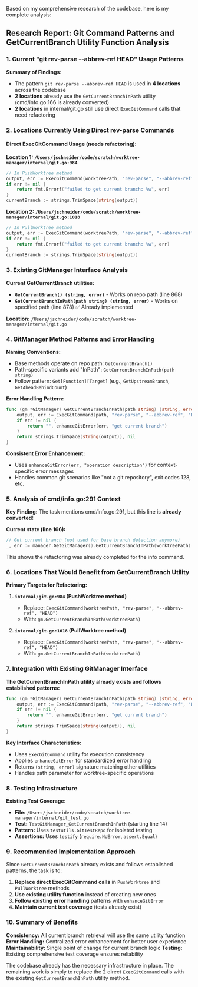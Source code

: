 Based on my comprehensive research of the codebase, here is my complete analysis:

## Research Report: Git Command Patterns and GetCurrentBranch Utility Function Analysis

### 1. Current "git rev-parse --abbrev-ref HEAD" Usage Patterns

**Summary of Findings:**
- The pattern `git rev-parse --abbrev-ref HEAD` is used in **4 locations** across the codebase
- **2 locations** already use the `GetCurrentBranchInPath` utility (cmd/info.go:166 is already converted) 
- **2 locations** in internal/git.go still use direct `ExecGitCommand` calls that need refactoring

### 2. Locations Currently Using Direct rev-parse Commands

#### **Direct ExecGitCommand Usage (needs refactoring):**

**Location 1: `/Users/jschneider/code/scratch/worktree-manager/internal/git.go:984`**
```go
// In PushWorktree method
output, err := ExecGitCommand(worktreePath, "rev-parse", "--abbrev-ref", "HEAD")
if err != nil {
    return fmt.Errorf("failed to get current branch: %w", err)
}
currentBranch := strings.TrimSpace(string(output))
```

**Location 2: `/Users/jschneider/code/scratch/worktree-manager/internal/git.go:1018`**
```go
// In PullWorktree method  
output, err := ExecGitCommand(worktreePath, "rev-parse", "--abbrev-ref", "HEAD")
if err != nil {
    return fmt.Errorf("failed to get current branch: %w", err)
}
currentBranch := strings.TrimSpace(string(output))
```

### 3. Existing GitManager Interface Analysis

**Current GetCurrentBranch utilities:**
- **`GetCurrentBranch() (string, error)`** - Works on repo path (line 868)
- **`GetCurrentBranchInPath(path string) (string, error)`** - Works on specified path (line 878) ✅ Already implemented

**Location:** `/Users/jschneider/code/scratch/worktree-manager/internal/git.go`

### 4. GitManager Method Patterns and Error Handling

**Naming Conventions:**
- Base methods operate on repo path: `GetCurrentBranch()`
- Path-specific variants add "InPath": `GetCurrentBranchInPath(path string)`
- Follow pattern: `Get[Function][Target]` (e.g., `GetUpstreamBranch`, `GetAheadBehindCount`)

**Error Handling Pattern:**
```go
func (gm *GitManager) GetCurrentBranchInPath(path string) (string, error) {
    output, err := ExecGitCommand(path, "rev-parse", "--abbrev-ref", "HEAD")
    if err != nil {
        return "", enhanceGitError(err, "get current branch")
    }
    return strings.TrimSpace(string(output)), nil
}
```

**Consistent Error Enhancement:**
- Uses `enhanceGitError(err, "operation description")` for context-specific error messages
- Handles common git scenarios like "not a git repository", exit codes 128, etc.

### 5. Analysis of cmd/info.go:291 Context

**Key Finding:** The task mentions cmd/info.go:291, but this line is **already converted**!

**Current state (line 166):**
```go
// Get current branch (not used for base branch detection anymore)
_, err := manager.GetGitManager().GetCurrentBranchInPath(worktreePath)
```

This shows the refactoring was already completed for the info command.

### 6. Locations That Would Benefit from GetCurrentBranch Utility

**Primary Targets for Refactoring:**

1. **`internal/git.go:984` (PushWorktree method)**
   - Replace: `ExecGitCommand(worktreePath, "rev-parse", "--abbrev-ref", "HEAD")`
   - With: `gm.GetCurrentBranchInPath(worktreePath)`

2. **`internal/git.go:1018` (PullWorktree method)**
   - Replace: `ExecGitCommand(worktreePath, "rev-parse", "--abbrev-ref", "HEAD")`  
   - With: `gm.GetCurrentBranchInPath(worktreePath)`

### 7. Integration with Existing GitManager Interface

**The GetCurrentBranchInPath utility already exists and follows established patterns:**

```go
func (gm *GitManager) GetCurrentBranchInPath(path string) (string, error) {
    output, err := ExecGitCommand(path, "rev-parse", "--abbrev-ref", "HEAD")
    if err != nil {
        return "", enhanceGitError(err, "get current branch")
    }
    return strings.TrimSpace(string(output)), nil
}
```

**Key Interface Characteristics:**
- Uses `ExecGitCommand` utility for execution consistency
- Applies `enhanceGitError` for standardized error handling
- Returns `(string, error)` signature matching other utilities
- Handles path parameter for worktree-specific operations

### 8. Testing Infrastructure

**Existing Test Coverage:**
- **File:** `/Users/jschneider/code/scratch/worktree-manager/internal/git_test.go`
- **Test:** `TestGitManager_GetCurrentBranchInPath` (starting line 14)
- **Pattern:** Uses `testutils.GitTestRepo` for isolated testing
- **Assertions:** Uses `testify` (`require.NoError`, `assert.Equal`)

### 9. Recommended Implementation Approach

Since `GetCurrentBranchInPath` already exists and follows established patterns, the task is to:

1. **Replace direct ExecGitCommand calls** in `PushWorktree` and `PullWorktree` methods
2. **Use existing utility function** instead of creating new ones
3. **Follow existing error handling** patterns with `enhanceGitError`
4. **Maintain current test coverage** (tests already exist)

### 10. Summary of Benefits

**Consistency:** All current branch retrieval will use the same utility function
**Error Handling:** Centralized error enhancement for better user experience  
**Maintainability:** Single point of change for current branch logic
**Testing:** Existing comprehensive test coverage ensures reliability

The codebase already has the necessary infrastructure in place. The remaining work is simply to replace the 2 direct `ExecGitCommand` calls with the existing `GetCurrentBranchInPath` utility method.